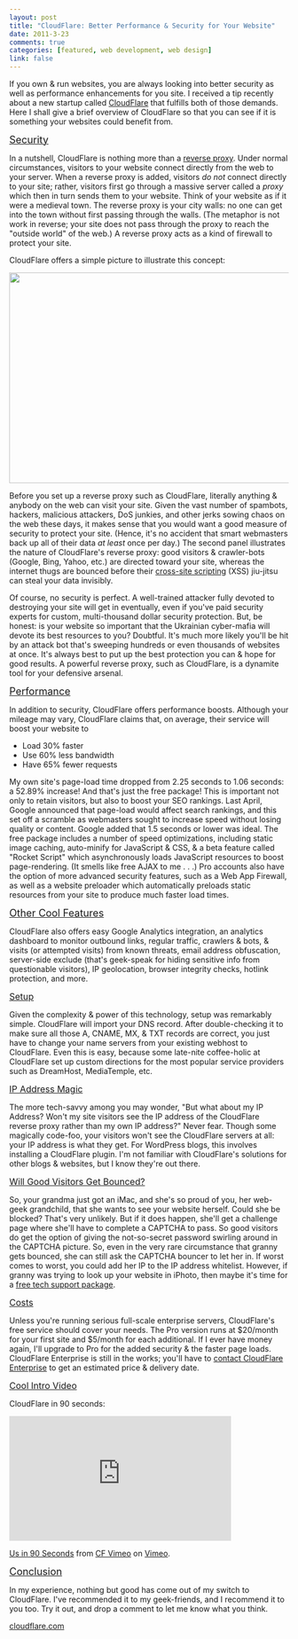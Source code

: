 ```yaml
--- 
layout: post
title: "CloudFlare: Better Performance & Security for Your Website"
date: 2011-3-23
comments: true
categories: [featured, web development, web design]
link: false
---
```

If you own &amp; run websites, you are always looking into better security as well as performance enhancements for you site. I received a tip recently about a new startup called <a href="http://www.cloudflare.com/">CloudFlare</a> that fulfills both of those demands. Here I shall give a brief overview of CloudFlare so that you can see if it is something your websites could benefit from.

<span style="text-decoration: underline;"><span style="font-size: large;">Security</span></span>

In a nutshell, CloudFlare is nothing more than a <a href="http://en.wikipedia.org/wiki/Reverse_proxy" target="_blank">reverse proxy</a>. Under normal circumstances, visitors to your website connect directly from the web to your server. When a reverse proxy is added, visitors <em>do not</em> connect directly to your site; rather, visitors first go through a massive server called a <em>proxy</em> which then in turn sends them to your website. Think of your website as if it were a medieval town. The reverse proxy is your city walls: no one can get into the town without first passing through the walls. (The metaphor is not work in reverse; your site does not pass through the proxy to reach the "outside world" of the web.) A reverse proxy acts as a kind of firewall to protect your site.

CloudFlare offers a simple picture to illustrate this concept:

<a href="https://www.cloudflare.com/overview.html"><img class="alignnone" title="reverse_proxy_explained" src="http://www.cloudflare.com/media/images/overview/illustration.jpg" alt="" width="950" height="380" /></a>

Before you set up a reverse proxy such as CloudFlare, literally anything &amp; anybody on the web can visit your site. Given the vast number of spambots, hackers, malicious attackers, DoS junkies, and other jerks sowing chaos on the web these days, it makes sense that you would want a good measure of security to protect your site. (Hence, it's no accident that smart webmasters back up all of their data <em>at least</em> once per day.) The second panel illustrates the nature of CloudFlare's reverse proxy: good visitors &amp; crawler-bots (Google, Bing, Yahoo, etc.) are directed toward your site, whereas the internet thugs are bounced before their <a href="http://en.wikipedia.org/wiki/Cross-site_scripting" target="_blank">cross-site scripting</a> (XSS) jiu-jitsu can steal your data invisibly.

Of course, no security is perfect. A well-trained attacker fully devoted to destroying your site will get in eventually, even if you've paid security experts for custom, multi-thousand dollar security protection. But, be honest: is your website so important that the Ukrainian cyber-mafia will devote its best resources to you? Doubtful. It's much more likely you'll be hit by an attack bot that's sweeping hundreds or even thousands of websites at once. It's always best to put up the best protection you can &amp; hope for good results. A powerful reverse proxy, such as CloudFlare, is a dynamite tool for your defensive arsenal.

<span style="text-decoration: underline;"><span style="font-size: large;">Performance</span></span>

In addition to security, CloudFlare offers performance boosts. Although your mileage may vary, CloudFlare claims that, on average, their service will boost your website to
<ul>
	<li>Load 30% faster</li>
	<li>Use 60% less bandwidth</li>
	<li>Have 65% fewer requests</li>
</ul>
My own site's page-load time dropped from 2.25 seconds to 1.06 seconds: a 52.89% increase! And that's just the free package! This is important not only to retain visitors, but also to boost your SEO rankings. Last April, Google announced that page-load would affect search rankings, and this set off a scramble as webmasters sought to increase speed without losing quality or content. Google added that 1.5 seconds or lower was ideal. The free package includes a number of speed optimizations, including static image caching, auto-minify for JavaScript &amp; CSS, &amp; a beta feature called "Rocket Script" which asynchronously loads JavaScript resources to boost page-rendering. (It smells like free AJAX to me . . .) Pro accounts also have the option of more advanced security features, such as a Web App Firewall, as well as a website preloader which automatically preloads static resources from your site to produce much faster load times.

<span style="text-decoration: underline;"><span style="font-size: large;">Other Cool Features</span></span>

CloudFlare also offers easy Google Analytics integration, an analytics dashboard to monitor outbound links, regular traffic, crawlers &amp; bots, &amp; visits (or attempted visits) from known threats, email address obfuscation, server-side exclude (that's geek-speak for hiding sensitive info from questionable visitors), IP geolocation, browser integrity checks, hotlink protection, and more.

<span style="text-decoration: underline; font-size: medium;">Setup</span>

Given the complexity &amp; power of this technology, setup was remarkably simple. CloudFlare will import your DNS record. After double-checking it to make sure all those A, CNAME, MX, &amp; TXT records are correct, you just have to change your name servers from your existing webhost to CloudFlare. Even this is easy, because some late-nite coffee-holic at CloudFlare set up custom directions for the most popular service providers such as DreamHost, MediaTemple, etc.

<span style="text-decoration: underline;"><span style="font-size: medium;">IP Address Magic</span></span>

The more tech-savvy among you may wonder, "But what about my IP Address? Won't my site visitors see the IP address of the CloudFlare reverse proxy rather than my own IP address?" Never fear. Though some magically code-foo, your visitors won't see the CloudFlare servers at all: your IP address is what they get. For WordPress blogs, this involves installing a CloudFlare plugin. I'm not familiar with CloudFlare's solutions for other blogs &amp; websites, but I know they're out there.

<span style="text-decoration: underline; font-size: medium;">Will Good Visitors Get Bounced?</span>

So, your grandma just got an iMac, and she's so proud of you, her web-geek grandchild, that she wants to see your website herself. Could she be blocked? That's very unlikely. But if it does happen, she'll get a challenge page where she'll have to complete a CAPTCHA to pass. So good visitors do get the option of giving the not-so-secret password swirling around in the CAPTCHA picture. So, even in the very rare circumstance that granny gets bounced, she can still ask the CAPTCHA bouncer to let her in. If worst comes to worst, you could add her IP to the IP address whitelist. However, if granny was trying to look up your website in iPhoto, then maybe it's time for a <a href="http://www.teachparentstech.org/" target="_blank">free tech support package</a>.

<span style="text-decoration: underline; font-size: medium;">Costs</span>

Unless you're running serious full-scale enterprise servers, CloudFlare's free service should cover your needs. The Pro version runs at $20/month for your first site and $5/month for each additional. If I ever have money again, I'll upgrade to Pro for the added security &amp; the faster page loads. CloudFlare Enterprise is still in the works; you'll have to <a href="https://www.cloudflare.com/enterprise-advisory-board.html" target="_blank">contact CloudFlare Enterprise</a> to get an estimated price &amp; delivery date.

<span style="text-decoration: underline;"><span style="font-size: medium;">Cool Intro Video</span></span>

CloudFlare in 90 seconds:

<iframe src="http://player.vimeo.com/video/14700285?title=0&amp;byline=0&amp;portrait=0" width="400" height="225" frameborder="0" webkitAllowFullScreen allowFullScreen></iframe><p><a href="http://vimeo.com/14700285">Us in 90 Seconds</a> from <a href="http://vimeo.com/user3546461">CF Vimeo</a> on <a href="http://vimeo.com">Vimeo</a>.</p>

<span style="text-decoration: underline; font-size: large;">Conclusion</span>

In my experience, nothing but good has come out of my switch to CloudFlare. I've recommended it to my geek-friends, and I recommend it to you too. Try it out, and drop a comment to let me know what you think.

<a href="http://www.cloudflare.com/">cloudflare.com</a>
